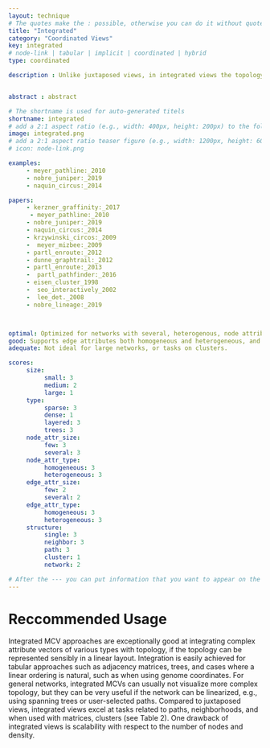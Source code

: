 ```yaml
---
layout: technique
# The quotes make the : possible, otherwise you can do it without quotes
title: "Integrated"
category: "Coordinated Views"
key: integrated
# node-link | tabular | implicit | coordinated | hybrid 
type: coordinated

description : Unlike juxtaposed views, in integrated views the topology and the attribute visualizations are laid out with the other view in mind. Typically, integrated MCVs have an unambiguous spatial relationship between the topological features and their attributes.


abstract : abstract

# The shortname is used for auto-generated titels
shortname: integrated
# add a 2:1 aspect ratio (e.g., width: 400px, height: 200px) to the folder /assets/images/papers/
image: integrated.png
# add a 2:1 aspect ratio teaser figure (e.g., width: 1200px, height: 600px) to the folder /assets/images/papers/
# icon: node-link.png

examples:
     - meyer_pathline:_2010
     - nobre_juniper:_2019
     - naquin_circus:_2014

papers:
     - kerzner_graffinity:_2017
      - meyer_pathline:_2010
     - nobre_juniper:_2019
     - naquin_circus:_2014
     - krzywinski_circos:_2009
     -  meyer_mizbee:_2009
     - partl_enroute:_2012
     - dunne_graphtrail:_2012
     - partl_enroute:_2013
     -  partl_pathfinder:_2016
     - eisen_cluster_1998
     -  seo_interactively_2002 
     -  lee_det._2008
     - nobre_lineage:_2019



optimal: Optimized for networks with several, heterogenous, node attributes. Also ideal for tasks on single nodes, neighbors, and paths.
good: Supports edge attributes both homogeneous and heterogeneous, and tasks on subnetworks.    
adequate: Not ideal for large networks, or tasks on clusters. 

scores:
     size: 
          small: 3
          medium: 2
          large: 1
     type: 
          sparse: 3
          dense: 1
          layered: 3
          trees: 3
     node_attr_size: 
          few: 3
          several: 3
     node_attr_type: 
          homogeneous: 3
          heterogeneous: 3
     edge_attr_size: 
          few: 2
          several: 2
     edge_attr_type: 
          homogeneous: 3
          heterogeneous: 3
     structure: 
          single: 3
          neighbor: 3
          path: 3
          cluster: 1
          network: 2

# After the --- you can put information that you want to appear on the website using markdown formatting or HTML. A good example are acknowledgements, extra references, an erratum, etc.
---
```


# Reccommended Usage

Integrated MCV approaches are exceptionally
good at integrating complex attribute vectors of various types
with topology, if the topology can be represented sensibly in a linear
layout. Integration is easily achieved for tabular approaches
such as adjacency matrices, trees, and cases where a linear ordering
is natural, such as when using genome coordinates. For general
networks, integrated MCVs can usually not visualize more complex
topology, but they can be very useful if the network can be
linearized, e.g., using spanning trees or user-selected paths. Compared
to juxtaposed views, integrated views excel at tasks related to
paths, neighborhoods, and when used with matrices, clusters (see
Table 2). One drawback of integrated views is scalability with respect
to the number of nodes and density.
